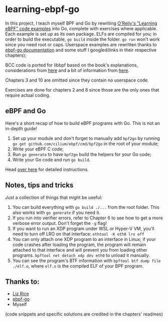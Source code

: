 # learning-ebpf-go
In this project, I teach myself BPF and Go by rewriting [O'Reily's "Learning eBPF" code examples](https://github.com/lizrice/learning-ebpf) into Go, complete with exercises where applicable. Each example is set up as its own package. ELFs are compiled for you; in order to build the executable, `go build` inside the folder. `go run` won't work since you need root or caps. Userspace examples are rewritten thanks to [ebpf-go documentation](https://pkg.go.dev/github.com/cilium/ebpf) and some stuff I googled(links in their respective chapters); 

BCC code is ported for libbpf based on the book's explanations, considerations from [here](https://facebookmicrosites.github.io/bpf/blog/2020/02/20/bcc-to-libbpf-howto-guide.html) and a bit of information from [here](https://github.com/iovisor/bcc/issues/4404). 

Chapters 3 and 10 are omitted since they contain no userspace code. 

Exercises are done for chapters 2 and 8 since those are the only ones that require actual coding. 

## eBPF and Go
Here's a short recap of how to build eBPF programs with Go. This is not an in-depth guide!
1. Set up your module and don't forget to manually add `bpf2go` by running `go get github.com/cilium/ebpf/cmd/bpf2go` in the root of your module;
2. Write your eBPF C code;
3. Run `go generate` to have `bpf2go` build the helpers for your Go code;
4. Write your Go code and run `go build`.

Head [over here](https://ebpf-go.dev/guides/getting-started/) for detailed instructions.

## Notes, tips and tricks
Just a collection of things that might be useful:
1. You can build everything with `go build ./...` from the root folder. This also works with `go generate` if you need it.
2. If you run into verifier errors, refer to Chapter 6 to see how to get a more verbose error output. Don't forget the `-g` flag!
3. If you want to run an XDP program under WSL or Hyper-V VM, you'll need to turn off LRO on that interface: `ethtool -K eth0 lro off`
4. You can only attach one XDP program to an interface in Linux; if your code crashes after loading the program, the program will remain attached to that interface and will prevent you from loading other programs. `bpftool net detach xdp dev eth0` to unload it manually.
5. You can see the program's BTF information with `bpftool btf dump file ./elf.o`, where `elf.o` is the compiled ELF of your BPF program.

## Thanks to:
- [Liz Rice](https://www.lizrice.com/)
- [ebpf-go](https://github.com/cilium/ebpf)
- Myself

(code snippets and specific solutions are credited in the chapters' readmes)

